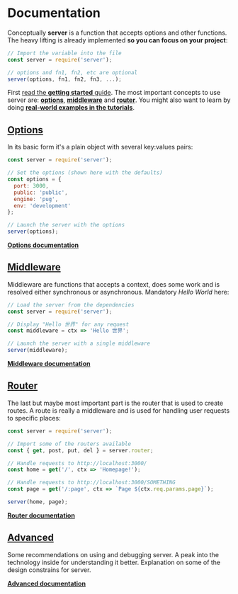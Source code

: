 # Documentation

Conceptually **server** is a function that accepts options and other functions. The heavy lifting is already implemented **so you can focus on your project**:

```js
// Import the variable into the file
const server = require('server');

// options and fn1, fn2, etc are optional
server(options, fn1, fn2, fn3, ...);
```

First [read the **getting started** guide](/tutorials/getting-started/). The most important concepts to use server are: [**options**](options), [**middleware**](middleware) and [**router**](router). You might also want to learn by doing [**real-world examples in the tutorials**](/tutorials).


## [Options](options)

In its basic form it's a plain object with several key:values pairs:

```js
const server = require('server');

// Set the options (shown here with the defaults)
const options = {
  port: 3000,
  public: 'public',
  engine: 'pug',
  env: 'development'
};

// Launch the server with the options
server(options);
```

<a class="button" href="options"><strong>Options documentation</strong></a>


## [Middleware](middleware)

Middleware are functions that accepts a context, does some work and is resolved either synchronous or asynchronous. Mandatory *Hello World* here:

```js
// Load the server from the dependencies
const server = require('server');

// Display "Hello 世界" for any request
const middleware = ctx => 'Hello 世界';

// Launch the server with a single middleware
server(middleware);
```


<a class="button" href="middleware"><strong>Middleware documentation</strong></a>



## [Router](router)

The last but maybe most important part is the router that is used to create routes. A route is really a middleware and is used for handling user requests to specific places:

```js
const server = require('server');

// Import some of the routers available
const { get, post, put, del } = server.router;

// Handle requests to http://localhost:3000/
const home = get('/', ctx => 'Homepage!');

// Handle requests to http://localhost:3000/SOMETHING
const page = get('/:page', ctx => `Page ${ctx.req.params.page}`);

server(home, page);
```

<a class="button" href="router"><strong>Router documentation</strong></a>



## [Advanced](advanced)

Some recommendations on using and debugging server. A peak into the technology inside for understanding it better. Explanation on some of the design constrains for server.

<a class="button" href="advanced"><strong>Advanced documentation</strong></a>
